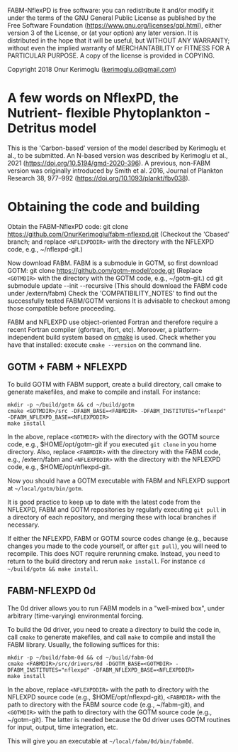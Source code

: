 FABM-NflexPD is free software: you can redistribute it and/or modify it under the terms of the GNU General Public License as published by the Free Software Foundation (https://www.gnu.org/licenses/gpl.html), either version 3 of the License, or (at your option) any later version.
It is distributed in the hope that it will be useful, but WITHOUT ANY WARRANTY; without even the implied warranty of MERCHANTABILITY or FITNESS FOR A PARTICULAR PURPOSE.
A copy of the license is provided in COPYING.

Copyright 2018 Onur Kerimoglu (kerimoglu.o@gmail.com)

# A few words on NflexPD, the Nutrient- flexible Phytoplankton - Detritus model

This is the 'Carbon-based' version of the model described by Kerimoglu et al., to be submitted. An N-based version was described by Kerimoglu et al., 2021 (https://doi.org/10.5194/gmd-2020-396). A previous, non-FABM version was originally introduced by Smith et al. 2016, Journal of Plankton Research 38, 977–992 (https://doi.org/10.1093/plankt/fbv038).

# Obtaining the code and building 
Obtain the FABM-NflexPD code:
    git clone https://github.com/OnurKerimoglu/fabm-nflexpd.git <NFLEXPDDIR>
(Checkout the 'Cbased' branch; and replace `<NFLEXPDDIR>` with the directory with the NFLEXPD code, e.g., ~/nflexpd-git.)

Now download FABM. FABM is a submodule in GOTM, so first download GOTM: 
    git clone https://github.com/gotm-model/code.git <GOTMDIR>
(Replace `<GOTMDIR>` with the directory with the GOTM code, e.g., ~/gotm-git.)
    cd <GOTMDIR>
    git submodule update --init --recursive
(This should download the FABM code under  <GOTMDIR>/extern/fabm)
Check the 'COMPATIBILITY_NOTES' to find out the successfully tested FABM/GOTM versions 
It is advisable to checkout among those compatible before proceeding. 


FABM and NFLEXPD use object-oriented Fortran and therefore require a recent Fortran compiler (gfortran, ifort, etc). Moreover, a platform-independent build system based on [cmake](http://www.cmake.org) is used. Check whether you have that installed: execute `cmake --version` on the command line.

## GOTM + FABM + NFLEXPD

To build GOTM with FABM support, create a build directory, call cmake to generate makefiles, and make to compile and install. For instance:

    mkdir -p ~/build/gotm && cd ~/build/gotm
    cmake <GOTMDIR>/src -DFABM_BASE=<FABMDIR> -DFABM_INSTITUTES="nflexpd" -DFABM_NFLEXPD_BASE=<NFLEXPDDIR>
    make install

In the above, replace `<GOTMDIR>` with the directory with the GOTM source code, e.g., $HOME/opt/gotm-git if you executed `git clone` in you home directory. Also, replace `<FABMDIR>` with the directory with the FABM code, e.g., <GOTMDIR>/extern/fabm and `<NFLEXPDDIR>` with the directory with the NFLEXPD code, e.g., $HOME/opt/nflexpd-git.

Now you should have a GOTM executable with FABM and NFLEXPD support at `~/local/gotm/bin/gotm`.

It is good practice to keep up to date with the latest code from the NFLEXPD, FABM and GOTM repositories by regularly executing `git pull` in a directory of each repository, and merging these with local branches if necessary.

If either the NFLEXPD, FABM or GOTM source codes change (e.g., because changes you made to the code yourself, or after `git pull`), you will need to recompile. This does NOT require rerunning cmake. Instead, you need to return to the build directory and rerun `make install`. For instance `cd ~/build/gotm && make install`.

## FABM-NFLEXPD 0d

The 0d driver allows you to run FABM models in a "well-mixed box", under arbitrary (time-varying) environmental forcing.

To build the 0d driver, you need to create a directory to build the code in, call `cmake` to generate makefiles, and call `make` to compile and install the FABM library. Usually, the following suffices for this:

    mkdir -p ~/build/fabm-0d && cd ~/build/fabm-0d
    cmake <FABMDIR>/src/drivers/0d -DGOTM_BASE=<GOTMDIR> -DFABM_INSTITUTES="nflexpd" -DFABM_NFLEXPD_BASE=<NFLEXPDDIR>
    make install

In the above, replace `<NFLEXPDDIR>` with the path to directory with the NFLEXPD source code (e.g., $HOME/opt/nflexpd-git), `<FABMDIR>` with the path to directory with the FABM source code (e.g., ~/fabm-git), and `<GOTMDIR>` with the path to directory with the GOTM source code (e.g., ~/gotm-git). The latter is needed because the 0d driver uses GOTM routines for input, output, time integration, etc.

This will give you an executable at `~/local/fabm/0d/bin/fabm0d`.
